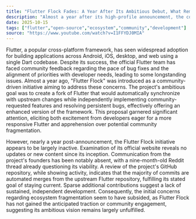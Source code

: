 ```yaml
---
title: "Flutter Flock Fades: A Year After Its Ambitious Debut, What Remains?"
description: "Almost a year after its high-profile announcement, the community-driven Flutter Flock project appears largely dormant. This article examines its ambitious goals, polarizing reception, and current inactive state."
date: 2025-10-15
tags: ["flutter","open-source","ecosystem","community","development"]
source: "https://www.youtube.com/watch?v=I1FFYDJ0MIA"
---
```

Flutter, a popular cross-platform framework, has seen widespread adoption for building applications across Android, iOS, desktop, and web using a single Dart codebase. Despite its success, the official Flutter team has faced community feedback regarding the pace of bug fixes and the alignment of priorities with developer needs, leading to some longstanding issues. Almost a year ago, "Flutter Flock" was introduced as a community-driven initiative aiming to address these concerns. The project's ambitious goal was to create a fork of Flutter that would automatically synchronize with upstream changes while independently implementing community-requested features and resolving persistent bugs, effectively offering an enhanced version of the framework. This proposal garnered significant attention, eliciting both excitement from developers eager for a more responsive Flutter and apprehension over potential community fragmentation.

However, nearly a year post-announcement, the Flutter Flock initiative appears to be largely inactive. Examination of its official website reveals no updates or new content since its inception. Communication from the project's founders has been notably absent, with a nine-month-old Reddit thread already questioning its viability. A review of the project's GitHub repository, while showing activity, indicates that the majority of commits are automated merges from the upstream Flutter repository, fulfilling its stated goal of staying current. Sparse additional contributions suggest a lack of sustained, independent development. Consequently, the initial concerns regarding ecosystem fragmentation seem to have subsided, as Flutter Flock has not gained the anticipated traction or community engagement, suggesting its ambitious vision remains largely unfulfilled.